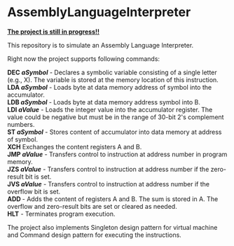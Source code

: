 # AssemblyLanguageInterpreter

<b><u> The project is still in progress!! </u></b>

This repository is to simulate an Assembly Language Interpreter. 

Right now the project supports following commands:

<b>DEC <i>aSymbol</i></b> - Declares a symbolic variable consisting of a single letter (e.g., X). The variable is stored at the memory location of this instruction.<br>
<b>LDA <i>aSymbol</i></b> - Loads byte at data memory address of symbol into the accumulator. <br>
<b>LDB <i>aSymbol</i></b> - Loads byte at data memory address symbol into B. <br>
<b>LDI <i>aValue</i></b> - Loads the integer value into the accumulator register. The value could be negative but must be in the range of 30-bit 2's complement numbers. <br>
<b>ST <i>aSymbol</i></b> - Stores content of accumulator into data memory at address of symbol. <br>
<b>XCH</b> Exchanges the content registers A and B. <br>
<b>JMP <i>aValue</i></b> - Transfers control to instruction at address number in program memory. <br>
<b>JZS <i>aValue</i></b> - Transfers control to instruction at address number if the zero-result bit is set. <br>
<b>JVS <i>aValue</i></b> - Transfers control to instruction at address number if the overflow bit is set. <br>
<b>ADD </b> - Adds the content of registers A and B. The sum is stored in A. The overflow and zero-result bits are set or cleared as needed. <br>
<b>HLT</b> - Terminates program execution. <br>

The project also implements Singleton design pattern for virtual machine and Command design pattern for executing the instructions.
